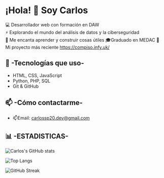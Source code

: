 # ¡Hola! 👋 Soy Carlos

💻 Desarrollador web con formación en DAW  
⚡ Explorando el mundo del análisis de datos y la ciberseguridad  
🚀 Me encanta aprender y construir cosas útiles
🎓Graduado en MEDAC
🌱 Mi proyecto más reciente https://compiso.infy.uk/

## 🔧 -Tecnologías que uso-
- HTML, CSS,  JavaScript
- Python, PHP, SQL
- Git & GitHub

## 📫 -Cómo contactarme-
- 📫Email: carlossp20.dev@gmail.com

## 📊 -ESTADISTICAS-

![Carlos's GitHub stats](https://github-readme-stats.vercel.app/api?username=csp20&show_icons=true&theme=radical)

![Top Langs](https://github-readme-stats.vercel.app/api/top-langs/?username=csp20&layout=compact&theme=radical)

![GitHub Streak](https://streak-stats.demolab.com?user=TU_USUARIO&theme=radical)

